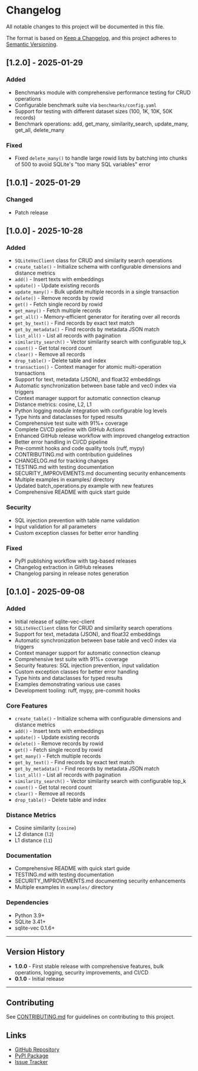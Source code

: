 # Changelog

All notable changes to this project will be documented in this file.

The format is based on [Keep a Changelog](https://keepachangelog.com/en/1.0.0/),
and this project adheres to [Semantic Versioning](https://semver.org/spec/v2.0.0.html).

## [1.2.0] - 2025-01-29

### Added
- Benchmarks module with comprehensive performance testing for CRUD operations
- Configurable benchmark suite via `benchmarks/config.yaml`
- Support for testing with different dataset sizes (100, 1K, 10K, 50K records)
- Benchmark operations: add, get_many, similarity_search, update_many, get_all, delete_many

### Fixed
- Fixed `delete_many()` to handle large rowid lists by batching into chunks of 500 to avoid SQLite's "too many SQL variables" error

## [1.0.1] - 2025-01-29

### Changed
- Patch release

## [1.0.0] - 2025-10-28

### Added
- `SQLiteVecClient` class for CRUD and similarity search operations
- `create_table()` - Initialize schema with configurable dimensions and distance metrics
- `add()` - Insert texts with embeddings
- `update()` - Update existing records
- `update_many()` - Bulk update multiple records in a single transaction
- `delete()` - Remove records by rowid
- `get()` - Fetch single record by rowid
- `get_many()` - Fetch multiple records
- `get_all()` - Memory-efficient generator for iterating over all records
- `get_by_text()` - Find records by exact text match
- `get_by_metadata()` - Find records by metadata JSON match
- `list_all()` - List all records with pagination
- `similarity_search()` - Vector similarity search with configurable top_k
- `count()` - Get total record count
- `clear()` - Remove all records
- `drop_table()` - Delete table and index
- `transaction()` - Context manager for atomic multi-operation transactions
- Support for text, metadata (JSON), and float32 embeddings
- Automatic synchronization between base table and vec0 index via triggers
- Context manager support for automatic connection cleanup
- Distance metrics: cosine, L2, L1
- Python logging module integration with configurable log levels
- Type hints and dataclasses for typed results
- Comprehensive test suite with 91%+ coverage
- Complete CI/CD pipeline with GitHub Actions
- Enhanced GitHub release workflow with improved changelog extraction
- Better error handling in CI/CD pipeline
- Pre-commit hooks and code quality tools (ruff, mypy)
- CONTRIBUTING.md with contribution guidelines
- CHANGELOG.md for tracking changes
- TESTING.md with testing documentation
- SECURITY_IMPROVEMENTS.md documenting security enhancements
- Multiple examples in examples/ directory
- Updated batch_operations.py example with new features
- Comprehensive README with quick start guide

### Security
- SQL injection prevention with table name validation
- Input validation for all parameters
- Custom exception classes for better error handling

### Fixed
- PyPI publishing workflow with tag-based releases
- Changelog extraction in GitHub releases
- Changelog parsing in release notes generation

## [0.1.0] - 2025-09-08

### Added
- Initial release of sqlite-vec-client
- `SQLiteVecClient` class for CRUD and similarity search operations
- Support for text, metadata (JSON), and float32 embeddings
- Automatic synchronization between base table and vec0 index via triggers
- Context manager support for automatic connection cleanup
- Comprehensive test suite with 91%+ coverage
- Security features: SQL injection prevention, input validation
- Custom exception classes for better error handling
- Type hints and dataclasses for typed results
- Examples demonstrating various use cases
- Development tooling: ruff, mypy, pre-commit hooks

### Core Features
- `create_table()` - Initialize schema with configurable dimensions and distance metrics
- `add()` - Insert texts with embeddings
- `update()` - Update existing records
- `delete()` - Remove records by rowid
- `get()` - Fetch single record by rowid
- `get_many()` - Fetch multiple records
- `get_by_text()` - Find records by exact text match
- `get_by_metadata()` - Find records by metadata JSON match
- `list_all()` - List all records with pagination
- `similarity_search()` - Vector similarity search with configurable top_k
- `count()` - Get total record count
- `clear()` - Remove all records
- `drop_table()` - Delete table and index

### Distance Metrics
- Cosine similarity (`cosine`)
- L2 distance (`l2`)
- L1 distance (`l1`)

### Documentation
- Comprehensive README with quick start guide
- TESTING.md with testing documentation
- SECURITY_IMPROVEMENTS.md documenting security enhancements
- Multiple examples in `examples/` directory

### Dependencies
- Python 3.9+
- SQLite 3.41+
- sqlite-vec 0.1.6+

---

## Version History

- **1.0.0** - First stable release with comprehensive features, bulk operations, logging, security improvements, and CI/CD
- **0.1.0** - Initial release

---

## Contributing

See [CONTRIBUTING.md](CONTRIBUTING.md) for guidelines on contributing to this project.

## Links

- [GitHub Repository](https://github.com/atasoglu/sqlite-vec-client)
- [PyPI Package](https://pypi.org/project/sqlite-vec-client/)
- [Issue Tracker](https://github.com/atasoglu/sqlite-vec-client/issues)
